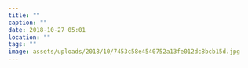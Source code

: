 ```yaml
---
title: ""
caption: ""
date: 2018-10-27 05:01
location: ""
tags: ""
image: assets/uploads/2018/10/7453c58e4540752a13fe012dc8bcb15d.jpg
---
```

